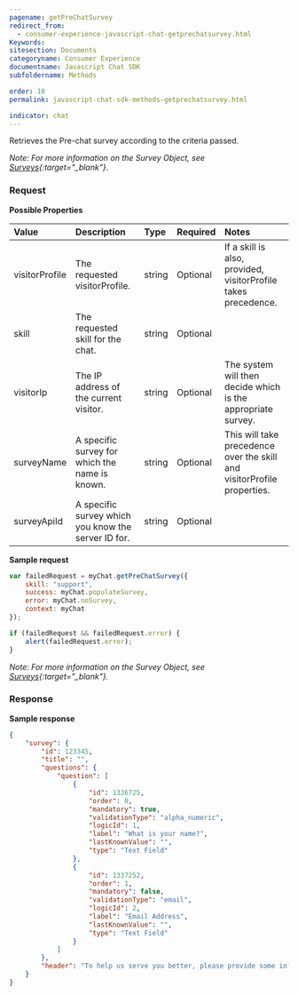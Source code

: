 ```yaml
---
pagename: getPreChatSurvey
redirect_from:
  - consumer-experience-javascript-chat-getprechatsurvey.html
Keywords:
sitesection: Documents
categoryname: Consumer Experience
documentname: Javascript Chat SDK
subfoldername: Methods

order: 10
permalink: javascript-chat-sdk-methods-getprechatsurvey.html

indicator: chat
---
```


Retrieves the Pre-chat survey according to the criteria passed.

*Note: For more information on the Survey Object, see [Surveys](consumer-experience-javascript-chat-surveys.html){:target="_blank"}*.

### Request

**Possible Properties**

| Value | Description | Type |  Required | Notes |
| :--- | :--- | :--- | :--- | :--- |
| visitorProfile |  The requested visitorProfile.  | string | Optional | If a skill is also, provided, visitorProfile takes precedence. |
| skill |  The requested skill for the chat. | string | Optional | |
| visitorIp | The IP address of the current visitor.  | string | Optional | The system will then decide which is the appropriate survey. |
| surveyName    | A specific survey for which the name is known. | string | Optional | This will take precedence over the skill and visitorProfile properties. |
| surveyApiId   | A specific survey which you know the server ID for. | string | Optional | |

**Sample request**

```javascript
var failedRequest = myChat.getPreChatSurvey({
    skill: "support",
    success: myChat.populateSurvey,
    error: myChat.noSurvey,
    context: myChat
});

if (failedRequest && failedRequest.error) {
    alert(failedRequest.error);
}
```
*Note: For more information on the Survey Object, see [Surveys](consumer-experience-javascript-chat-surveys.html){:target="_blank"}.*
                                                                                                                      
### Response

**Sample response**

```json
{
    "survey": {
        "id": 123345,
        "title": "",
        "questions": {
            "question": [
                {
                    "id": 1336725,
                    "order": 0,
                    "mandatory": true,
                    "validationType": "alpha_numeric",
                    "logicId": 1,
                    "label": "What is your name?",
                    "lastKnownValue": "",
                    "type": "Text Field"
                },
                {
                    "id": 1337252,
                    "order": 1,
                    "mandatory": false,
                    "validationType": "email",
                    "logicId": 2,
                    "label": "Email Address",
                    "lastKnownValue": "",
                    "type": "Text Field"
                }
            ]
        },
        "header": "To help us serve you better, please provide some information before we begin your chat."
    }
}
```
